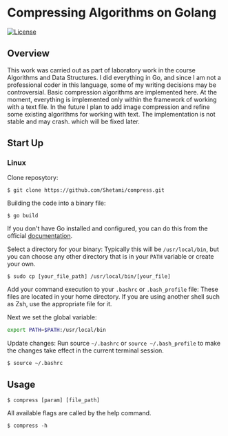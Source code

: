 # Compressing Algorithms on Golang
[![License](https://img.shields.io/github/license/evrone/go-clean-template.svg)](https://github.com/Shetami/compress/blob/main/LICENSE)
## Overview

This work was carried out as part of laboratory work in the course Algorithms and Data Structures. I did everything in Go, and since I am not a professional coder in this language, some of my writing decisions may be controversial. Basic compression algorithms are implemented here. At the moment, everything is implemented only within the framework of working with a text file. In the future I plan to add image compression and refine some existing algorithms for working with text. The implementation is not stable and may crash. which will be fixed later.

## Start Up

### Linux

Clone reposytory:

```
$ git clone https://github.com/Shetami/compress.git
```
Building the code into a binary file:
```
$ go build
```
If you don't have Go installed and configured, you can do this from the official [documentation](https://go.dev/doc/install).

Select a directory for your binary: Typically this will be `/usr/local/bin`, but you can choose any other directory that is in your `PATH` variable or create your own.

```
$ sudo cp [your_file_path] /usr/local/bin/[your_file]
```

Add your command execution to your `.bashrc` or `.bash_profile` file: These files are located in your home directory. If you are using another shell such as Zsh, use the appropriate file for it.

Next we set the global variable:

```bash
export PATH=$PATH:/usr/local/bin
```
Update changes: Run source `~/.bashrc` or `source ~/.bash_profile` to make the changes take effect in the current terminal session.

```
$ source ~/.bashrc
```

## Usage

```
$ compress [param] [file_path]
```
All available flags are called by the help command.
```
$ compress -h
```
